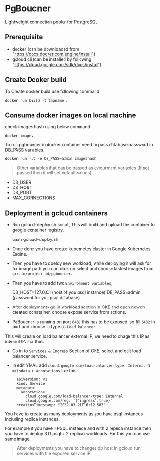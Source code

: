 # PgBoucner

  Lightweight connection pooler for PostgreSQL

## Prerequisite
  
  - docker (can be downloaded from "https://docs.docker.com/engine/install")
  - gcloud cli (can be installed by following "https://cloud.google.com/sdk/docs/install")

## Create Dcoker build

  To Create docker build use following command

    docker run build -t tagname .

## Consume docker images on local machine

  check images hash using below command
    
    docker images

  To run pgbouncer in docker container need to pass database password in DB_PASS variables. 

    docker run -it -e DB_PASS=admin imageshash

  > Other variables that can be passed as eviourment variables (If not passed then it will set default values)

  - DB_USER
  - DB_HOST
  - DB_PORT
  - MAX_CONNECTIONS
## Deployment in gcloud containers

  - Run gcloud-deploy.sh script, This will build and upload the container to google container registry.
    
    bash gcloud-deploy.sh

  - Once done you have create kubernetes cluster in Google Kubernetes Engine.

  - Then you have to dpeloy new workload, while deploying it will ask for for image path you can click on select and choose lastest images from `gcr.io/project-id/pgbouncer`.

  - Then you have to add two `Environment variables`, 

    DB_HOST=127.0.0.1 (host of you psql instance)
    DB_PASS=admin (password for you psql database)

  - After deployments go in workload section in GKE and open newely created conatainer, choose expose service from actions.

  - PgBoucner is running on port `6432` this has to be exposed, so fill `6432` in port and choose ip type as `Load balancer`.

  This will create on load balancer external IP, we need to chage this IP as interanl IP. For that:

  - Go in to `Services & Ingress` Section of GKE, select and edit load balancer service.
  - In edit YMAL add `​cloud.google.com/load-balancer-type: Internal` in `metodata > annotations` like this:
      

          apiVersion: v1
          kind: Service
          metadata:
            annotations:
              cloud.google.com/load-balancer-type: Internal
              cloud.google.com/neg: '{"ingress":true}'
          creationTimestamp: "2022-03-21T16:12:58Z"

  You have to create as many deployments as you have psql instances including replica instances.

  For example if you have 1 PSQL instance and with 2 replica instance then you have to deploy 3 (1 psql + 2 replica) workloads. For this you can use same image.

  > After deployments you have to changes db host in gcloud run services with the exposed service IP